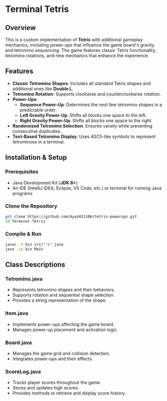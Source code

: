 # Terminal Tetris

## Overview

This is a custom implementation of **Tetris** with additional gameplay mechanics, including power-ups that influence the game board's gravity and tetromino sequencing. The game features classic Tetris functionality, tetromino rotations, and new mechanics that enhance the experience.

## Features

- **Classic Tetromino Shapes**: Includes all standard Tetris shapes and additional ones like **Double L**.
- **Tetromino Rotation**: Supports clockwise and counterclockwise rotation.
- **Power-Ups**:
  - **Sequence Power-Up**: Determines the next few tetromino shapes in a predictable order.
  - **Left Gravity Power-Up**: Shifts all blocks one space to the left.
  - **Right Gravity Power-Up**: Shifts all blocks one space to the right.
- **Randomized Tetromino Selection**: Ensures variety while preventing consecutive duplicates.
- **Text-Based Tetromino Display**: Uses ASCII-like symbols to represent tetrominoes in a terminal.

## Installation & Setup

### Prerequisites

- Java Development Kit (**JDK 8+**)
- An IDE (IntelliJ IDEA, Eclipse, VS Code, etc.) or terminal for running Java programs

### Clone the Repository

```sh
git clone https://github.com/AyazH11106/tetris-powerups.git
cd Terminal-Tetris
```

### Compile & Run

```sh
javac -d bin src/**/*.java
java -cp bin Main
```

## Class Descriptions

### **Tetromino.java**

- Represents tetromino shapes and their behaviors.
- Supports rotation and sequential shape selection.
- Provides a string representation of the shape.

### **Item.java**

- Implements power-ups affecting the game board.
- Manages power-up placement and activation logic.

### **Board.java**

- Manages the game grid and collision detection.
- Integrates power-ups and their effects.

### **ScoreLog.java**

- Tracks player scores throughout the game.
- Stores and updates high scores.
- Provides methods to retrieve and display score history.

